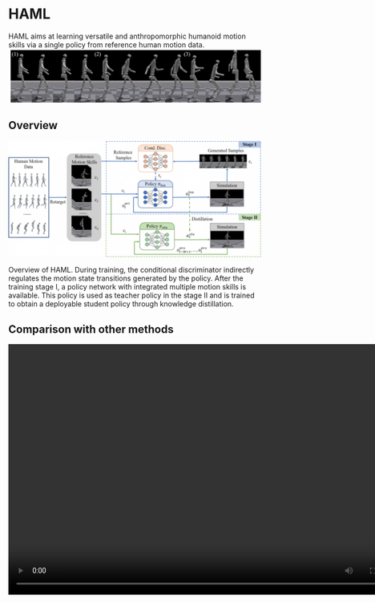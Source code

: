 # HAML
HAML aims at learning versatile and anthropomorphic humanoid motion skills via a single policy from reference human motion data.
![](/images/poster.png)


## Overview

![](/images/framework_corl.png)

Overview of HAML. During training, the conditional discriminator indirectly regulates the motion state transitions generated by the policy. After the training stage I, a policy network with integrated multiple motion skills is available. This policy is used as teacher policy in the stage II and is trained to obtain a deployable student policy through knowledge distillation.

## Comparison with other methods
<video src= "https://www.youtube.com/embed/HYGar8W2-is?autoplay=1&vq=hd1080" controls="controls" width="800" height="500" type="video/mp4"></video>

